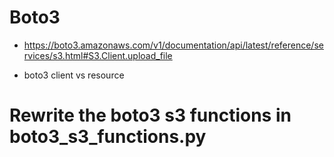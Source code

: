 # Boto3
* https://boto3.amazonaws.com/v1/documentation/api/latest/reference/services/s3.html#S3.Client.upload_file

* boto3 client vs resource

# Rewrite the boto3 s3 functions in boto3_s3_functions.py